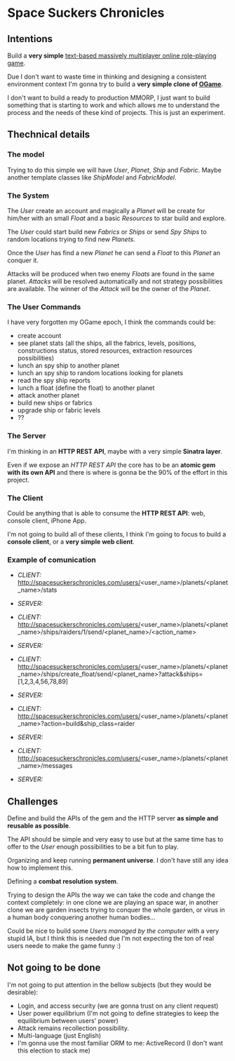 # Space Suckers Chronicles

## Intentions

Build a **very simple** [text-based massively multiplayer online role-playing game](http://en.wikipedia.org/wiki/List_of_text-based_MMORPGs).

Due I don't want to waste time in thinking and designing a consistent environment context I'm gonna try to build a **very simple clone of [OGame](http://en.wikipedia.org/wiki/OGame)**.

I don't want to build a ready to production MMORP, I just want to build something that is starting to work and which allows me to understand the process and the needs of these kind of projects. This is just an experiment.


## Thechnical details

### The model

Trying to do this simple we will have _User_, _Planet_, _Ship_ and _Fabric_. Maybe another template classes like _ShipModel_ and _FabricModel_.


### The System

The _User_ create an account and magically a _Planet_ will be create for him/her with an small _Float_ and a basic _Resources_ to star build and explore.

The _User_ could start build new _Fabrics_ or _Ships_ or send _Spy Ships_ to random locations trying to find new _Planets_.

Once the _User_ has find a new _Planet_ he can send a _Float_ to this _Planet_ an conquer it.
 
Attacks will be produced when two enemy _Floats_ are found in the same planet. _Attacks_ will be resolved automatically and not strategy possibilities are available. The winner of the _Attack_ will be the owner of the _Planet_.

### The User Commands

I have very forgotten my OGame epoch, I think the commands could be:

* create account
* see planet stats (all the ships, all the fabrics, levels, positions, constructions status, stored resources, extraction resources possibilities)
* lunch an spy ship to another planet
* lunch an spy ship to random locations looking for planets
* read the spy ship reports
* lunch a float (define the float) to another planet
* attack another planet
* build new ships or fabrics
* upgrade ship or fabric levels
* ??


### The Server

I'm thinking in an **HTTP REST API**, maybe with a very simple **Sinatra layer**.

Even if we expose an _HTTP REST API_ the core has to be an **atomic gem with its own API** and there is where is gonna be the 90% of the effort in this project. 

### The Client

Could be anything that is able to consume the **HTTP REST API**: web, console client, iPhone App.

I'm not going to build all of these clients, I think I'm going to focus to build a **console client**, or a **very simple web client**.

### Example of comunication

- _CLIENT:_ http://spacesuckerschronicles.com/users/<user_name>/planets/<planet_name>/stats
- _SERVER:_ <json with the details of all ships in this planet>
  
- _CLIENT:_ http://spacesuckerschronicles.com/users/<user_name>/planets/<planet_name>/ships/raiders/1/send/<planet_name>/<action_name>
- _SERVER:_ <json with the details of travel>
  
- _CLIENT:_ http://spacesuckerschronicles.com/users/<user_name>/planets/<planet_name>/ships/create_float/send/<planet_name>?attack&ships=[1,2,3,4,56,78,89]
- _SERVER:_ <json with the details of travel>
  
- _CLIENT:_ http://spacesuckerschronicles.com/users/<user_name>/planets/<planet_name>?action=build&ship_class=raider
- _SERVER:_ <json with the details of the construction>
  
- _CLIENT:_ http://spacesuckerschronicles.com/users/<user_name>/planets/<planet_name>/messages
- _SERVER:_ <json with the last news in this planet>
  
  

## Challenges

Define and build the APIs of the gem and the HTTP server **as simple and reusable as possible**.

The API should be simple and very easy to use but at the same time has to offer to the _User_ enough possibilities to be a bit fun to play.

Organizing and keep running **permanent universe**. I don't have still any idea how to implement this.

Defining a **combat resolution system**.

Trying to design the APIs the way we can take the code and change the context completely: in one clone we are playing an space war, in another clone we are garden insects trying to conquer the whole garden, or virus in a human body conquering another human bodies...

Could be nice to build some _Users managed by the computer_ with a very stupid IA, but I think this is needed due I'm not expecting the ton of real users neede to make the game funny :)

## Not going to be done

I'm not going to put attention in the bellow subjects (but they would be desirable):

* Login, and access security (we are gonna trust on any client request)
* User power equilibrium (I'm not going to define strategies to keep the equilibrium between users' power)
* Attack remains recollection possibility. 
* Multi-language (just English)
* I'm gonna use the most familiar ORM to me: ActiveRecord (I don't want this election to stack me)

